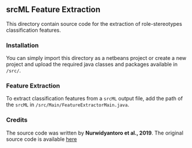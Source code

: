 ## srcML Feature Extraction

This directory contain source code for the extraction of role-stereotypes classification features.

### Installation
You can simply import this directory as a netbeans project or create a new project and upload the required java classes and packages available in ```/src/```.

### Feature Extraction
To extract classification features from a `srcML` output file, add the path of the `srcML` in `/src/Main/FeatureExtractorMain.java`.

### Credits
The source code was written by **Nurwidyantoro et al., 2019**. The original source code is available [here](http://oss.models-db.com/Downloads/EASE2019_ReplicationPackage/)
